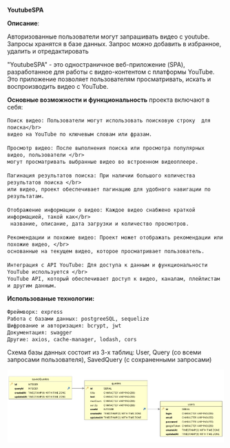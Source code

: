 **YoutubeSPA**

**Описание**: 

Авторизованные пользователи могут запрашивать видео с youtube. Запросы хранятся в базе данных. Запрос можно добавить в избранное, удалить и отредактировать


"YoutubeSPA" - это одностраничное веб-приложение (SPA), разработанное для работы с видео-контентом с платформы YouTube. Это приложение позволяет пользователям просматривать, искать и воспроизводить видео с YouTube.


**Основные возможности и функциональность** проекта включают в себя:

    Поиск видео: Пользователи могут использовать поисковую строку  для поиска</br>
    видео на YouTube по ключевым словам или фразам.

    Просмотр видео: После выполнения поиска или просмотра популярных видео, пользователи </br>
    могут просматривать выбранные видео во встроенном видеоплеере.

    Пагинация результатов поиска: При наличии большого количества результатов поиска </br>
    или видео, проект обеспечивает пагинацию для удобного навигации по результатам.

    Отображение информации о видео: Каждое видео снабжено краткой информацией, такой как</br>
     название, описание, дата загрузки и количество просмотров.

    Рекомендации и похожие видео: Проект может отображать рекомендации или похожие видео, </br>
    основанные на текущем видео, которое просматривает пользователь.

    Интеграция с API YouTube: Для доступа к данным и функциональности YouTube используется </br>
    YouTube API, который обеспечивает доступ к видео, каналам, плейлистам и другим данным.


**Использованые технологии:** 

    Фреймворк: express
    Работа с базами данных: postgreeSQL, sequelize
    Шифрование и авторизация: bcrypt, jwt
    Документация: swagger 
    Другие: axios, cache-manager, lodash, cors

Схема базы данных состоит из 3-х таблиц: User, Query (со всеми запросами пользователя), SavedQuery (с сохраненными запросами)

![alt text](README.image/DBSchema.jpg)
